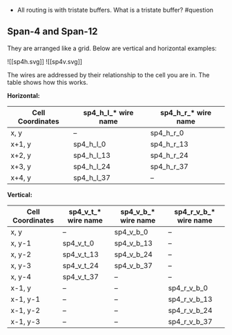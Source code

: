 - All routing is with tristate buffers. What is a tristate buffer? #question 
## Span-4 and Span-12

They are arranged like a grid. Below are vertical and horizontal examples:

![[sp4h.svg]]
![[sp4v.svg]]

The wires are addressed by their relationship to the cell you are in. The table shows how this works.

**Horizontal:**

| Cell Coordinates | sp4_h_l_* wire name | sp4_h_r_* wire name |
| ---------------- | ------------------- | ------------------- |
| x, y             | –                   | sp4_h_r_0           |
| x+1, y           | sp4_h_l_0           | sp4_h_r_13          |
| x+2, y           | sp4_h_l_13          | sp4_h_r_24          |
| x+3, y           | sp4_h_l_24          | sp4_h_r_37          |
| x+4, y           | sp4_h_l_37          | –                   |

**Vertical:**

| Cell Coordinates | sp4_v_t_* wire name | sp4_v_b_* wire name | sp4_r_v_b_* wire name |
| ---------------- | ------------------- | ------------------- | --------------------- |
| x, y             | –                   | sp4_v_b_0           | –                     |
| x, y-1           | sp4_v_t_0           | sp4_v_b_13          | –                     |
| x, y-2           | sp4_v_t_13          | sp4_v_b_24          | –                     |
| x, y-3           | sp4_v_t_24          | sp4_v_b_37          | –                     |
| x, y-4           | sp4_v_t_37          | –                   | –                     |
| x-1, y           | –                   | –                   | sp4_r_v_b_0           |
| x-1, y-1         | –                   | –                   | sp4_r_v_b_13          |
| x-1, y-2         | –                   | –                   | sp4_r_v_b_24          |
| x-1, y-3         | –                   | –                   | sp4_r_v_b_37          |

